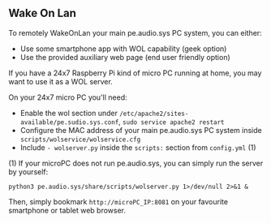 ## Wake On Lan

To remotely WakeOnLan your main pe.audio.sys PC system, you can either:
  
- Use some smartphone app with WOL capability (geek option)
- Use the provided auxiliary web page (end user friendly option)

If you have a 24x7 Raspberry Pi kind of micro PC running at home, you may want to use it as a WOL server.


On your 24x7 micro PC you'll need:
  
- Enable the wol section under `/etc/apache2/sites-available/pe.sudio.sys.conf`, `sudo service apache2 restart`
- Configure the MAC address of your main pe.audio.sys PC system inside `scripts/wolservice/wolservice.cfg`
- Include `- wolserver.py` inside the `scripts:` section from `config.yml` (1)

(1) If your microPC does not run pe.audio.sys, you can simply run the server by yourself:

    python3 pe.audio.sys/share/scripts/wolserver.py 1>/dev/null 2>&1 &

Then, simply bookmark `http://microPC_IP:8081` on your favourite smartphone or tablet web browser.

